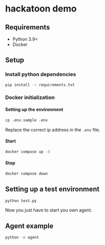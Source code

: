 # hackatoon demo

## Requirements

- Python 3.9<
- Docker

## Setup

### Install python dependencies

```bash
pip install -r requirements.txt
```

### Docker initialization

#### Setting up the environment

```bash
cp .env.sample .env
```

Replace the correct ip address in the `.env` file.

#### Start

```bash
docker compose up -d
```

#### Stop

```bash
docker compose down
```

## Setting up a test environment

```bash
python test.py
```

Now you just have to start you own agent.

## Agent example

```bash
python -m agent
```
